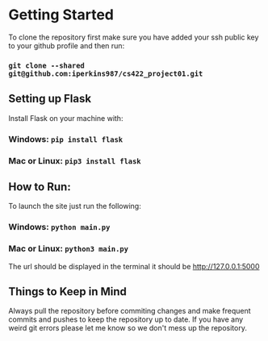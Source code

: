 # Getting Started

To clone the repository first make sure you have added your ssh public key to your github profile and then run:

### `git clone --shared git@github.com:iperkins987/cs422_project01.git`

## Setting up Flask

Install Flask on your machine with:

### Windows: `pip install flask`
### Mac or Linux: `pip3 install flask`

## How to Run:

To launch the site just run the following:

### Windows: `python main.py`
### Mac or Linux: `python3 main.py`

The url should be displayed in the terminal it should be http://127.0.0.1:5000

## Things to Keep in Mind

Always pull the repository before commiting changes and make frequent commits and pushes to keep the repository up to date. If you have any weird git errors please let me know so we don't mess up the repository.
